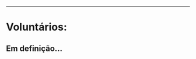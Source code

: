 ﻿---
layout: page-fullwidth
#meta_title: "Dúvidas? Entre em contato conosco"
subheadline: ""
#teaser: "Entre em contato conosco pelo e-mail #eres2020.Universidade Estadual de Maringá (UEM)@gmail.com"
permalink: "/voluntarios/"
header:
  image_fullwidth: Banner_principalERES2023.png
---


<hr>

<h1>Voluntários:</h1>

<h2>Em definição...</h2>


<div class="row t30">	
	<img src="{{ site.urlimg }}promocao_apoio_logos.png" alt="" align="center">
</div><!-- /.row -->
